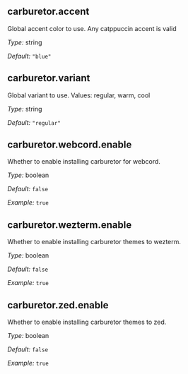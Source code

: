 ## carburetor\.accent

Global accent color to use\. Any catppuccin accent is valid



*Type:*
string



*Default:*
` "blue" `



## carburetor\.variant



Global variant to use\. Values: regular, warm, cool



*Type:*
string



*Default:*
` "regular" `



## carburetor\.webcord\.enable



Whether to enable installing carburetor for webcord\.



*Type:*
boolean



*Default:*
` false `



*Example:*
` true `



## carburetor\.wezterm\.enable



Whether to enable installing carburetor themes to wezterm\.



*Type:*
boolean



*Default:*
` false `



*Example:*
` true `



## carburetor\.zed\.enable



Whether to enable installing carburetor themes to zed\.



*Type:*
boolean



*Default:*
` false `



*Example:*
` true `



